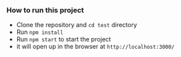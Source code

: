 ### How to run this project
- Clone the repository and `cd test` directory
- Run `npm install`
- Run `npm start` to start the project
- it will open up in the browser at `http://localhost:3000/`